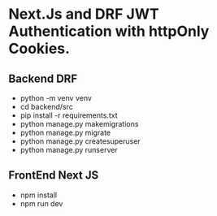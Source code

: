 # Next.Js and DRF JWT Authentication with httpOnly Cookies.

## Backend DRF
- python -m venv venv
- cd backend/src
- pip install -r requirements.txt
- python manage.py makemigrations
- python manage.py migrate
- python manage.py createsuperuser
- python manage.py runserver


## FrontEnd Next JS
- npm install
- npm run dev

